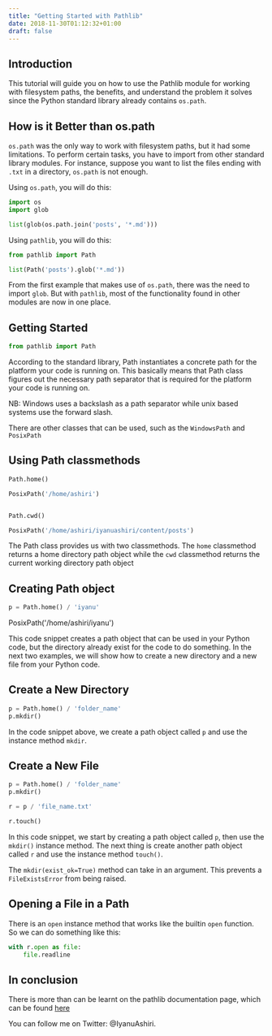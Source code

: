 ```yaml
---
title: "Getting Started with Pathlib"
date: 2018-11-30T01:12:32+01:00
draft: false
---
```


## Introduction

This tutorial will guide you on how to use the Pathlib module for working with filesystem paths, the benefits,
and understand the problem it solves since the Python standard library already contains ```os.path```.


## How is it Better than os.path

```os.path``` was the only way to work with filesystem paths, but it had some limitations. To perform certain tasks, you
have to import from other standard library modules. For instance, suppose you want to list the files ending with ```.txt```
in a directory, ```os.path``` is not enough.


Using ```os.path```, you will do this:

```python
import os
import glob

list(glob(os.path.join('posts', '*.md')))
``` 

Using ```pathlib```, you will do this:

```python
from pathlib import Path

list(Path('posts').glob('*.md'))
```

From the first example that makes use of ```os.path```, there was the need to import ```glob```. But with
```pathlib```, most of the functionality found in other modules are now in one place. 


## Getting Started

```python
from pathlib import Path
```

According to the standard library, Path instantiates a concrete path for the platform your code is running on.
This basically means that Path class figures out the necessary path separator that is required for the platform
your code is running on. 

NB: Windows uses a backslash as a path separator while unix based systems use the forward slash.

There are other classes that can be used, such as the ```WindowsPath``` and ```PosixPath```


## Using Path classmethods

```python
Path.home()

PosixPath('/home/ashiri')


Path.cwd()

PosixPath('/home/ashiri/iyanuashiri/content/posts')

```

The Path class provides us with two classmethods. The ```home``` classmethod returns a home directory path object while the
```cwd``` classmethod returns the current working directory path object


## Creating Path object

```python
p = Path.home() / 'iyanu'
```
PosixPath('/home/ashiri/iyanu')

This code snippet creates a path object that can be used in your Python code, but the directory already exist
for the code to do something. In the next two examples, we will show how to create a new directory and a new file from
your Python code.


## Create a New Directory

```python
p = Path.home() / 'folder_name'
p.mkdir()
```

In the code snippet above, we create a path object called ```p``` and use the instance method ```mkdir```.

## Create a New File

```python
p = Path.home() / 'folder_name'
p.mkdir()

r = p / 'file_name.txt'

r.touch()
```

In this code snippet, we start by creating a path object called ```p```, then use the ```mkdir()``` instance method.
The next thing is create another path object called ```r``` and use the instance method ```touch()```.

The ```mkdir(exist_ok=True)``` method can take in an argument. This prevents a ```FileExistsError``` from being raised.


## Opening a File in a Path

There is an ```open``` instance method that works like the builtin ```open``` function. So we can do something
like this:

```python
with r.open as file:
    file.readline
```

## In conclusion

There is more than can be learnt on the pathlib documentation page, which can be found [here](https://docs.python.org/3/library/pathlib.html)

You can follow me on Twitter: @IyanuAshiri. 